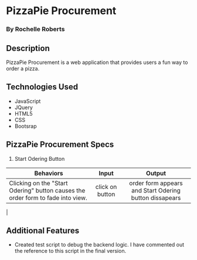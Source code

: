 # PizzaPie Procurement
### By Rochelle Roberts

## Description 
PizzaPie Procurement is a web application that provides users a fun way to order a pizza.


## Technologies Used
* JavaScript
* JQuery
* HTML5
* CSS
* Bootsrap

## PizzaPie Procurement Specs
1. Start Odering Button

| Behaviors       | Input          | Output      |
| ---------------- |:------------:| :--------------:|
| Clicking on the "Start Odering" button causes the order form to fade into view. | click on button | order form appears and Start Odering button dissapears | 
| 


## Additional Features
* Created test script to debug the backend logic. I have commented out the reference to this script in the final version.


